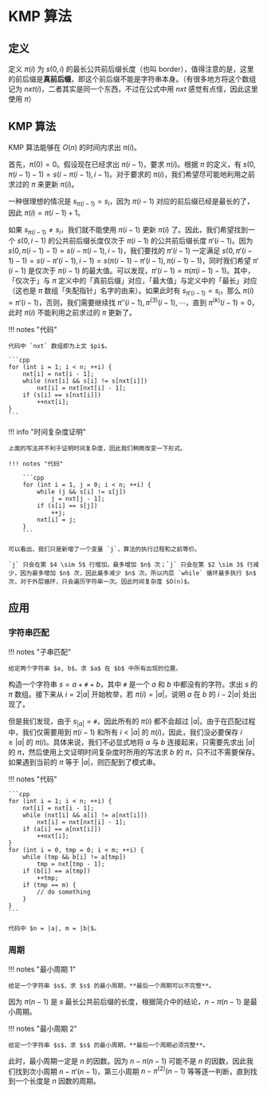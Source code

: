 # KMP 算法

## 定义

定义 $\pi(i)$ 为 $s(0, i)$ 的最长公共前后缀长度（也叫 border），值得注意的是，这里的前后缀是**真前后缀**，即这个前后缀不能是字符串本身。（有很多地方将这个数组记为 $nxt(i)$，二者其实是同一个东西，不过在公式中用 $nxt$ 感觉有点怪，因此这里使用 $\pi$）

## KMP 算法

KMP 算法能够在 $O(n)$ 的时间内求出 $\pi(i)$。

首先，$\pi(0) = 0$。假设现在已经求出 $\pi(i - 1)$，要求 $\pi(i)$。根据 $\pi$ 的定义，有 $s(0, \pi(i - 1) - 1) = s(i - \pi(i - 1), i - 1)$。对于要求的 $\pi(i)$，我们希望尽可能地利用之前求过的 $\pi$ 来更新 $\pi(i)$。

一种很理想的情况是 $s_{\pi(i - 1)} = s_i$，因为 $\pi(i - 1)$ 对应的前后缀已经是最长的了，因此 $\pi(i) = \pi(i - 1) + 1$。

如果 $s_{\pi(i - 1)} \ne s_i$，我们就不能使用 $\pi(i - 1)$ 更新 $\pi(i)$ 了。因此，我们希望找到一个 $s(0, i - 1)$ 的公共前后缀长度仅次于 $\pi(i - 1)$ 的公共前后缀长度 $\pi'(i - 1)$。因为 $s(0, \pi(i - 1) - 1) = s(i - \pi(i - 1), i - 1)$，我们要找的 $\pi'(i - 1)$ 一定满足 $s(0, \pi'(i - 1) - 1) = s(i - \pi'(i - 1), i - 1) = s(\pi(i - 1) - \pi'(i - 1), \pi(i - 1) - 1)$，同时我们希望 $\pi'(i - 1)$ 是仅次于 $\pi(i - 1)$ 的最大值。可以发现，$\pi'(i - 1) = \pi(\pi(i - 1) - 1)$。其中，「仅次于」与 $\pi$ 定义中的「真前后缀」对应，「最大值」与定义中的「最长」对应（这也是 $\pi$ 数组「失配指针」名字的由来）。如果此时有 $s_{\pi'(i - 1)} = s_i$，那么 $\pi(i) = \pi'(i - 1)$，否则，我们需要继续找 $\pi''(i - 1), \pi^{(3)}(i - 1), \cdots$，直到 $\pi^{(k)}(i - 1) = 0$，此时 $\pi(i)$ 不能利用之前求过的 $\pi$ 更新了。

!!! notes "代码"

    代码中 `nxt` 数组即为上文 $pi$。

    ```cpp
    for (int i = 1; i < n; ++i) {
        nxt[i] = nxt[i - 1];
        while (nxt[i] && s[i] != s[nxt[i]])
            nxt[i] = nxt[nxt[i] - 1];
        if (s[i] == s[nxt[i]])
            ++nxt[i];
    }
    ```

!!! info "时间复杂度证明"

    上面的写法并不利于证明时间复杂度，因此我们稍微改变一下形式。

    !!! notes "代码"

        ```cpp
        for (int i = 1, j = 0; i < n; ++i) {
            while (j && s[i] != s[j])
                j = nxt[j - 1];
            if (s[i] == s[j])
                ++j;
            nxt[i] = j;
        }
        ```

    可以看出，我们只是新增了一个变量 `j`，算法的执行过程和之前等价。

    `j` 只会在第 $4 \sim 5$ 行增加，最多增加 $n$ 次；`j` 只会在第 $2 \sim 3$ 行减少，因为最多增加 $n$ 次，因此最多减少 $n$ 次。所以内层 `while` 循环最多执行 $n$ 次，对于外层循环，只会遍历字符串一次。因此时间复杂度 $O(n)$。

## 应用

### 字符串匹配

!!! notes "子串匹配"

    给定两个字符串 $a, b$，求 $a$ 在 $b$ 中所有出现的位置。

构造一个字符串 $s = a + \texttt{#} + b$，其中 $\texttt{#}$ 是一个 $a$ 和 $b$ 中都没有的字符。求出 $s$ 的 $\pi$ 数组。接下来从 $i = 2|a|$ 开始枚举，若 $\pi(i) = |a|$，说明 $a$ 在 $b$ 的 $i - 2|a|$ 处出现了。

但是我们发现，由于 $s_{|a|} = \texttt{#}$，因此所有的 $\pi(i)$ 都不会超过 $|a|$。由于在匹配过程中，我们仅需要用到 $\pi(i - 1)$ 和所有 $i < |a|$ 的 $\pi(i)$，因此，我们没必要保存 $i \geq |a|$ 的 $\pi(i)$。具体来说，我们不必显式地将 $a$ 与 $b$ 连接起来，只需要先求出 $|a|$ 的 $\pi$，然后使用上文证明时间复杂度时所用的写法求 $b$ 的 $\pi$，只不过不需要保存。如果遇到当前的 $\pi$ 等于 $|a|$，则匹配到了模式串。

!!! notes "代码"

    ```cpp
    for (int i = 1; i < n; ++i) {
        nxt[i] = nxt[i - 1];
        while (nxt[i] && a[i] != a[nxt[i]])
            nxt[i] = nxt[nxt[i] - 1];
        if (a[i] == a[nxt[i]])
            ++nxt[i];
    }
    for (int i = 0, tmp = 0; i < m; ++i) {
        while (tmp && b[i] != a[tmp])
            tmp = nxt[tmp - 1];
        if (b[i] == a[tmp])
            ++tmp;
        if (tmp == m) {
            // do something
        }
    }
    ```

    代码中 $n = |a|, m = |b|$。

### 周期

!!! notes "最小周期 1"

    给定一个字符串 $s$，求 $s$ 的最小周期，**最后一个周期可以不完整**。

因为 $\pi(n - 1)$ 是 $s$ 最长公共前后缀的长度，根据简介中的结论，$n - \pi(n - 1)$ 是最小周期。

!!! notes "最小周期 2"

    给定一个字符串 $s$，求 $s$ 的最小周期，**最后一个周期必须完整**。

此时，最小周期一定是 $n$ 的因数。因为 $n - \pi(n - 1)$ 可能不是 $n$ 的因数，因此我们找到次小周期 $n - \pi'(n - 1)$，第三小周期 $n - \pi^{(2)}(n - 1)$ 等等逐一判断，直到找到一个长度是 $n$ 因数的周期。
